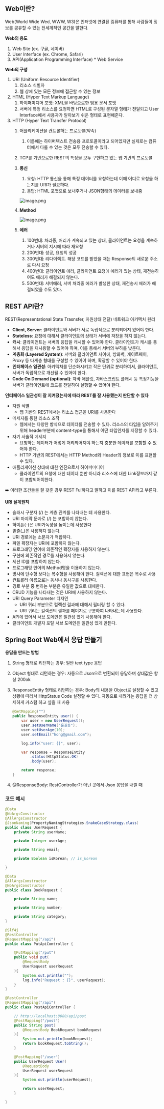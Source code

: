 ## Web이란?

Web(World Wide Wed, WWW, W3)은 인터넷에 연결된 컴퓨터를 통해 사람들이 정보를 공유할 수 있는 전세계적인 공간을 말한다.

**Web의 용도**

1. Web Site (ex. 구글, 네이버)
2. User Interface (ex. Chrome, Safari)
3. API(Application Programming Interface) * Web Service

**Web의 구성**

1. URI (Uniform Resource Identifier)
    1. 리소스 식별자
    2. 웹 상에 있는 모든 정보에 접근할 수 있는 정보
2. HTML (Hyper Text Markup Language)
    1. 하이퍼미디어 포맷: XML을 바탕으로한 범용 문서 포맷
    2. 서버에 특정 리소스를 요청하면 HTML로 구성된 문자열 형태가 전달되고 User Interface에서 사용자가 알아보기 쉬운 형태로 표현해준다.
3. HTTP (Hyper Text Transfer Protocol)
    1. 어플리케이션을 컨트롤하는 프로토콜(약속)
        1. 이름에는 하이퍼텍스트 전송용 프로토콜이라고 되어있지만 실제로는 컴퓨터에서 다룰 수 있는 것은 모두 전송할 수 있다.
    2. TCP를 기반으로한 REST의 특징을 모두 구현하고 있는 웹 기반의 프로토콜
    3. **통신**
        1. 요청: HTTP 통신을 통해 특정 데이터를 요청하는데 이때 어디로 요청을 하는지를 URI가 필요하다.
        2. 응답: HTML 포맷으로 보내주거나 JSON형태의 데이터를 보내줌
        
        ![image.png](https://prod-files-secure.s3.us-west-2.amazonaws.com/8599081c-d21b-4f56-bb73-677f3b45a067/640cd68c-bf7a-4966-9367-7cf50dcfa38b/image.png)
        
    4. **Method**
        
        ![image.png](https://prod-files-secure.s3.us-west-2.amazonaws.com/8599081c-d21b-4f56-bb73-677f3b45a067/b263dd83-d6e7-4278-a356-e5fe5b3d84a4/image.png)
        
    5. **에러**
        1. 100번대: 처리중, 처리가 계속되고 있는 상태, 클라이언트는 요청을 계속하거나 서버의 지시에 따라 재요청
        2. 200번대: 성공, 요청의 성공
        3. 300번대: 리다이렉트. 해당 코드를 받았을 때는 Response의 새로운 주소로 다시 요청
        4. 400번대: 클라이언트 에러, 클라이언트 요청에 에러가 있는 상태, 재전송하여도 에러가 해결되지 않는다.
        5. 500번대: 서버에러, 서버 처리중 에러가 발생한 상태, 재전송시 에러가 해결되었을 수도 있다.

## REST API란?

REST(Representational State Trasnsfer, 자원상태 전달) 네트워크 아키택처 원리

- **Client, Server**: 클라이언트와 서버가 서로 독립적으로 분리되어져 있어야 한다.
- **Stateless**: 요청에 대해서 클라이언트의 상태가 서버에 저장을 하지 않는다.
- **캐시**: 클라이언트는 서버의 응답을 캐시할 수 있어야 한다. 클라이언트가 캐시를 통해서 응답을 재사용할 수 있어야 하며, 이를 통해서 서버의 부하를 낮춘다.
- **계층화 (Layered System)**: 서버와 클라이언트 사이에, 방화벽, 게이트웨이, Proxy 등 다계층 형태를 구성할 수 있어야 하며, 확장할 수 있어야 한다.
- **인터페이스 일관성**: 아키텍처를 단순화시키고 작은 단위로 분리하여서, 클라이언트, 서버가 독립적으로 개선될 수 있어야 한다.
- **Code On Demand (optional)**: 자바 애플릿, 자바스크립트 플래시 등 특정기능을 서버가 클라이언트에 코드를 전달하여 실행할 수 있어야 한다.

**인터페이스 일관성이 잘 지켜졌는지에 따라 REST를 잘 사용했는지 판단할 수 있다**

- 자원 식별
    - 웹 기반의 REST에서는 리소스 접근을 URI를 사용한다
- 메세지를 통한 리소스 조작
    - 웹에서는 다양한 방식으로 데이터를 전송할 수 있다.
    리소스의 타입을 알려주기 위해 header부분에 content-type을 통해서 어떤 타입인지를 지정할 수 있다.
- 자기 서술적 메세지
    - 요청하는 데이터가 어떻게 처리되어져야 하는지 충분한 데이터를 포함할 수 있어야 한다.
    - HTTP 기반의 REST에서는 HTTP Method와 Header의 정보로 이를 표현할 수 있다.
- 애플리케이션 상태에 대한 엔진으로서 하이퍼미디어
    - 클라이언트의 요청에 대한 데이터 뿐만 아니라 리소스에 대한 Link정보까지 같이 포함되어야한다.

➡️ 이러한 조건들을 잘 갖춘 경우 REST Ful하다고 말하고 이를 REST API라고 부른다.

**URI 설계원칙**

- 슬래시 구분자 (/) 는 계층 관계를 나타내는 데 사용한다.
- URI 마지막 문자로 (/) 는 포함하지 않는다.
- 하이픈(-)은 URI가독성을 높이는데 사용한다
- 밑줄(_)은 사용하지 않는다.
- URI 경로에는 소문자가 적합하다.
- 파일 확장자는 URI에 포함하지 않는다.
- 프로그래밍 언어에 의존적인 확장자를 사용하지 않는다.
- 구현에 의존적인 경로를 사용하지 않는다.
- 세션 ID를 포함하지 않는다.
- 프로그래밍 언어의 Method명을 이용하지 않는다.
- 명사에 단수형 보다는 복수형을 사용해야 한다. 컬렉션에 대한 표현은 복수로 사용
- 컨트롤러 이름으로는 동사나 동사구를 사용한다.
- 경로 부분 중 변하는 부분은 유일한 값으로 대체한다.
- CRUD 기능을 나타내는 것은 URI에 사용하지 않는다.
- URI Query Parameter 디자인
    - URI 퀴리 부분으로 컬렉션 결과에 대해서 필터링 할 수 있다.
    - URI 퀴리는 컬렉션의 결과를 페이지로 구분하여 나타내는데 사용한다.
- API에 있어서 서브 도메인은 일관성 있게 사용해야 한다.
- 클라이언트 개발자 포탈 서브 도메인은 일관성 있게 만든다.

## Spring Boot Web에서 응답 만들기

**응답을 만드는 방법**

1. String 형태로 리턴하는 경우: 일반 text type 응답
2. Object 형태로 리턴하는 경우: 자동으로 Json으로 변환되어 응답하며 상태값은 항상 200ok
3. ResponseEntity 형태로 리턴하는 경우: Body의 내용을 Object로 설정할 수 있고 상황에 따라서 HttpStatus Code 설정할 수 있다. 자동으로 내려가는 응답을 더 상세하게 커스텀 하고 싶을 때 사용
    
    ```java
    @GetMapping("")
    public ResponseEntity user() {
        var user = new UserRequest();
        user.setUserName("홍길동");
        user.setUserAge(10);
        user.setEmail("hong@gmail.com");
    
        log.info("user: {}", user);
    
        var response = ResponseEntity
            .status(HttpStatus.OK)
            .body(user);
    
        return response;
    } 
    ```
    
4. @ResponseBody: RestController가 아닌 곳에서 Json 응답을 내릴 때

### 코드 예시

```java
@Data
@NoArgsConstructor
@AllArgsConstructor
@JsonNaming(PropertyNamingStrategies.SnakeCaseStrategy.class)
public class UserRequest {
    private String userName;

    private Integer userAge;

    private String email;

    private Boolean isKorean; // is_korean

}
```

```java
@Data
@AllArgsConstructor
@NoArgsConstructor
public class BookRequest {

    private String name;

    private String number;

    private String category;
}
```

```java
@Slf4j
@RestController
@RequestMapping("/api")
public class PutApiController {

    @PutMapping("/put")
    public void put(
        @RequestBody
        UserRequest userRequest
    ){
        System.out.println("");
        log.info("Request : {}", userRequest);
    }
}
```

```java
@RestController
@RequestMapping("/api")
public class PostApiController {

    // http://localhost:8080/api/post
    @PostMapping("/post")
    public String post(
        @RequestBody BookRequest bookRequest
    ){
        System.out.println(bookRequest);
        return bookRequest.toString();
    }

    @PostMapping("/user")
    public UserRequest User(
        @RequestBody
        UserRequest userRequest
    ){
        System.out.println(userRequest);

        return userRequest;
    }

}
```
